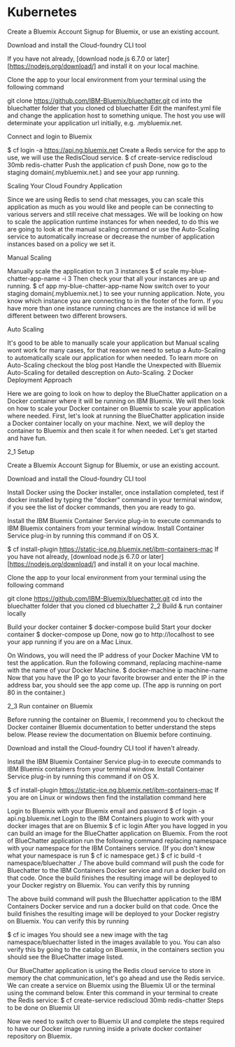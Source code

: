 # Kubernetes
Create a Bluemix Account
Signup for Bluemix, or use an existing account.

Download and install the Cloud-foundry CLI tool

If you have not already, [download node.js 6.7.0 or later][https://nodejs.org/download/] and install it on your local machine.

Clone the app to your local environment from your terminal using the following command

git clone https://github.com/IBM-Bluemix/bluechatter.git
cd into the bluechatter folder that you cloned
cd bluechatter
Edit the manifest.yml file and change the application host to something unique. The host you use will determinate your application url initially, e.g. <host>.mybluemix.net.

Connect and login to Bluemix

$ cf login -a https://api.ng.bluemix.net
Create a Redis service for the app to use, we will use the RedisCloud service.
$ cf create-service rediscloud 30mb redis-chatter
Push the application
cf push
Done, now go to the staging domain(<host>.mybluemix.net.) and see your app running.

Scaling Your Cloud Foundry Application

Since we are using Redis to send chat messages, you can scale this application as much as you would like and people can be connecting to various servers and still receive chat messages. We will be looking on how to scale the application runtime instances for when needed, to do this we are going to look at the manual scaling command or use the Auto-Scaling service to automatically increase or decrease the number of application instances based on a policy we set it.

Manual Scaling

Manually scale the application to run 3 instances
$ cf scale my-blue-chatter-app-name -i 3
Then check your that all your instances are up and running.
 $ cf app my-blue-chatter-app-name
Now switch over to your staging domain(<host>.mybluemix.net.) to see your running application. Note, you know which instance you are connecting to in the footer of the form. If you have more than one instance running chances are the instance id will be different between two different browsers.

Auto Scaling

It's good to be able to manually scale your application but Manual scaling wont work for many cases, for that reason we need to setup a Auto-Scaling to automatically scale our application for when needed. To learn more on Auto-Scaling checkout the blog post Handle the Unexpected with Bluemix Auto-Scaling for detailed descreption on Auto-Scaling.
2 Docker Deployment Approach

Here we are going to look on how to deploy the BlueChatter application on a Docker container where it will be running on IBM Bluemix. We will then look on how to scale your Docker container on Bluemix to scale your application where needed. First, let's look at running the BlueChatter application inside a Docker container locally on your machine. Next, we will deploy the container to Bluemix and then scale it for when needed. Let's get started and have fun.

2_1 Setup

Create a Bluemix Account
Signup for Bluemix, or use an existing account.

Download and install the Cloud-foundry CLI tool

Install Docker using the Docker installer, once installation completed, test if docker installed by typing the "docker" command in your terminal window, if you see the list of docker commands, then you are ready to go.

Install the IBM Bluemix Container Service plug-in to execute commands to IBM Bluemix containers from your terminal window. Install Container Service plug-in by running this command if on OS X.

$ cf install-plugin https://static-ice.ng.bluemix.net/ibm-containers-mac
If you have not already, [download node.js 6.7.0 or later][https://nodejs.org/download/] and install it on your local machine.

Clone the app to your local environment from your terminal using the following command

git clone https://github.com/IBM-Bluemix/bluechatter.git
cd into the bluechatter folder that you cloned
cd bluechatter
2_2 Build & run container locally

Build your docker container
$ docker-compose build
Start your docker container
$ docker-compose up
Done, now go to http://localhost to see your app running if you are on a Mac Linux.

On Windows, you will need the IP address of your Docker Machine VM to test the application. Run the following command, replacing machine-name with the name of your Docker Machine.
$ docker-machine ip machine-name
Now that you have the IP go to your favorite browser and enter the IP in the address bar, you should see the app come up. (The app is running on port 80 in the container.)

2_3 Run container on Bluemix

Before running the container on Bluemix, I recommend you to checkout the Docker container Bluemix documentation to better understand the steps below. Please review the documentation on Bluemix before continuing.

Download and install the Cloud-foundry CLI tool if haven't already.

Install the IBM Bluemix Container Service plug-in to execute commands to IBM Bluemix containers from your terminal window. Install Container Service plug-in by running this command if on OS X.

$ cf install-plugin https://static-ice.ng.bluemix.net/ibm-containers-mac
If you are on Linux or windows then find the installation command here

Login to Bluemix with your Bluemix email and password
$ cf login -a api.ng.bluemix.net
Login to the IBM Containers plugin to work with your docker images that are on Bluemix
$ cf ic login
After you have logged in you can build an image for the BlueChatter application on Bluemix. From the root of BlueChatter application run the following command replacing namespace with your namespace for the IBM Containers service. (If you don't know what your namespace is run $ cf ic namespace get.)
$ cf ic build -t namespace/bluechatter ./
The above build command will push the code for Bluechatter to the IBM Containers Docker service and run a docker build on that code. Once the build finishes the resulting image will be deployed to your Docker registry on Bluemix. You can verify this by running

The above build command will push the Bluechatter application to the IBM Containers Docker service and run a docker build on that code. Once the build finishes the resulting image will be deployed to your Docker registry on Bluemix. You can verify this by running

$ cf ic images
You should see a new image with the tag namespace/bluechatter listed in the images available to you. You can also verify this by going to the catalog on Bluemix, in the containers section you should see the BlueChatter image listed.

Our BlueChatter application is using the Redis cloud service to store in memory the chat communication, let's go ahead and use the Redis service. We can create a service on Bluemix using the Bluemix UI or the terminal using the command below. Enter this command in your terminal to create the Redis service:
$ cf create-service rediscloud 30mb redis-chatter
Steps to be done on Bluemix UI

Now we need to switch over to Bluemix UI and complete the steps required to have our Docker image running inside a private docker container repository on Bluemix.
